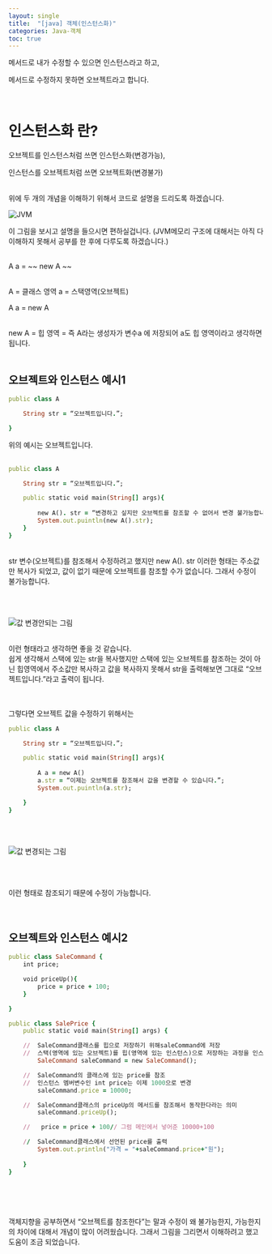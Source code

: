 ```yaml
---
layout: single
title:  "[java] 객체(인스턴스화)"
categories: Java-객체
toc: true
---
```


메서드로 내가 수정할 수 있으면 인스턴스라고 하고,

메서드로 수정하지 못하면 오브젝트라고 합니다.

<br/>

# 인스턴스화 란? #
오브젝트를 인스턴스처럼 쓰면 인스턴스화(변경가능),

인스턴스를 오브젝트처럼 쓰면 오브젝트화(변경불가)
<br/><br/>


위에 두 개의 개념을 이해하기 위해서 코드로 설명을 드리도록 하겠습니다.

 ![JVM](https:/images/2023-03-16-Thread/jvm.JPG) 

이 그림을 보시고 설명을 들으시면 편하실겁니다. (JVM메모리 구조에 대해서는 아직 다 이해하지 못해서 공부를 한 후에 다루도록 하겠습니다.)
<br/><br/>


A a = ~~ new A ~~

<br/>
A = 클래스 영역
a = 스택영역(오브젝트)
<br/>


A a = new A

<br/>
new A = 힙 영역 = 즉 A라는 생성자가 변수a 에 저장되어 a도 힙 영역이라고 생각하면 됩니다.
<br/><br/>

## 오브젝트와 인스턴스 예시1 ##

```ruby
public class A

	String str = “오브젝트입니다.”;

}
```

위의 예시는 오브젝트입니다.
<br/><br/>

```ruby
public class A

	String str = “오브젝트입니다.”;

	public static void main(String[] args){
	
		new A(). str = “변경하고 싶지만 오브젝트를 참조할 수 없어서 변경 불가능합니다.”;
		System.out.puintln(new A().str);
	}
}
```
<br/>
str 변수(오브젝트)를 참조해서 수정하려고 했지만 new A(). str 이러한 형태는 주소값만 복사가 되었고, 값이 없기 때문에 오브젝트를 참조할 수가 없습니다. 그래서 수정이 불가능합니다.

<br/><br/>

 ![값 변경안되는 그림](https:/images/2023-03-19-instance/주소값%20수정안됨.JPG) 

<br/>
이런 형태라고 생각하면 좋을 것 같습니다. 

<br/>
쉽게 생각해서 스택에 있는 str을 복사했지만 스택에 있는 오브젝트를 참조하는 것이 아닌 힙영역에서 주소값만 복사하고 값을 복사하지 못해서 str을 출력해보면 그대로 “오브젝트입니다.”라고 출력이 됩니다.

<br/><br/>
그렇다면 오브젝트 값을 수정하기 위해서는 

```ruby
public class A

	String str = “오브젝트입니다.”;

	public static void main(String[] args){
	
		A a = new A()
		a.str = “이제는 오브젝트를 참조해서 값을 변경할 수 있습니다.”;
		System.out.puintln(a.str);

	}
}
```

<br/><br/>

 ![값 변경되는 그림](https:/images/2023-03-19-instance/값%20변경됨.JPG)

<br/><br/>

이런 형태로 참조되기 때문에 수정이 가능합니다.
<br/><br/><br/>




## 오브젝트와 인스턴스 예시2 ##

```ruby
public class SaleCommand {
	int price;	

	void priceUp(){
		price = price + 100;
	}

}
```

```ruby
public class SalePrice {
	public static void main(String[] args) {

	//	SaleCommand클래스를 힙으로 저장하기 위해saleCommand에 저장
	//	스택(영역에 있는 오브젝트)를 힙(영역에 있는 인스턴스)으로 저장하는 과정을 인스턴스 화라고 함
		SaleCommand saleCommand = new SaleCommand();

	//	SaleCommand의 클래스에 있는 price를 참조
	//	인스턴스 멤버변수인 int price는 이제 1000으로 변경
		saleCommand.price = 10000;

	//	SaleCommand클래스의 priceUp의 메서드를 참조해서 동작한다라는 의미	
		saleCommand.priceUp();

	//	 price = price + 100// 그럼 메인에서 넣어준 10000+100

	//	SaleCommand클래스에서 선언된 price를 출력
		System.out.println("가격 = "+saleCommand.price+"원");
	
	}
}
```
<br/><br/><br/>

객체지향을 공부하면서 “오브젝트를 참조한다”는 말과 수정이 왜 불가능한지, 가능한지의 차이에 대해서 개념이 많이 어려웠습니다. 그래서 그림을 그리면서 이해하려고 했고 도움이 조금 되었습니다.
<br/>